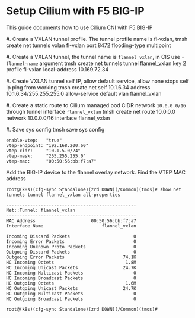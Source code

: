 # Setup Cilium with F5 BIG-IP

This guide documents how to use Cilium CNI with F5 BIG-IP

#. Create a VXLAN tunnel profile. The tunnel profile name is fl-vxlan,
    tmsh create net tunnels vxlan fl-vxlan port 8472 flooding-type multipoint

#. Create a VXLAN tunnel, the tunnel name is ``flannel_vxlan``, in CIS use ``-flannel-name`` argument
    tmsh create net tunnels tunnel flannel_vxlan key 2 profile fl-vxlan local-address 10.169.72.34

#. Create VXLAN tunnel self IP, allow default service, allow none stops self ip ping from working
    tmsh create net self 10.1.6.34 address 10.1.6.34/255.255.255.0 allow-service default vlan flannel_vxlan

#. Create a static route to Cilium managed pod CIDR network ``10.0.0.0/16`` through tunnel interface ``flannel_vxlan``
    tmsh create net route 10.0.0.0 network 10.0.0.0/16 interface flannel_vxlan

#. Save sys config
    tmsh save sys config

```
enable-vtep:   "true"
vtep-endpoint: "192.168.200.60"
vtep-cidr:     "10.1.5.0/24"
vtep-mask:     "255.255.255.0"
vtep-mac:      "00:50:56:bb:f7:a7"
```

Add the BIG-IP device to the flannel overlay network. Find the VTEP MAC address

```
root@(k8s)(cfg-sync Standalone)(zrd DOWN)(/Common)(tmos)# show net tunnels tunnel flannel_vxlan all-properties

-------------------------------------------------
Net::Tunnel: flannel_vxlan
-------------------------------------------------
MAC Address                     00:50:56:bb:f7:a7
Interface Name                      flannel_vxlan

Incoming Discard Packets                        0
Incoming Error Packets                          0
Incoming Unknown Proto Packets                  0
Outgoing Discard Packets                        0
Outgoing Error Packets                      74.1K
HC Incoming Octets                           1.8M
HC Incoming Unicast Packets                 24.7K
HC Incoming Multicast Packets                   0
HC Incoming Broadcast Packets                   0
HC Outgoing Octets                           1.6M
HC Outgoing Unicast Packets                 24.7K
HC Outgoing Multicast Packets                   0
HC Outgoing Broadcast Packets                   0

root@(k8s)(cfg-sync Standalone)(zrd DOWN)(/Common)(tmos)#
```

